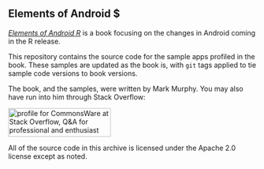 ## Elements of Android $

[*Elements of Android R*](https://commonsware.com/R/)
is a book focusing on the changes in Android coming in the R release.

This repository contains the source code for the sample apps profiled in the book. These 
samples are updated as the book is, with `git` tags applied to tie sample code versions to book
versions.

The book, and the samples, were written by Mark Murphy. You may also have run into him through
Stack Overflow:

<a href="https://stackoverflow.com/users/115145/commonsware">
<img src="https://stackoverflow.com/users/flair/115145.png" width="208" height="58" alt="profile for CommonsWare at Stack Overflow, Q&amp;A for professional and enthusiast programmers" title="profile for CommonsWare at Stack Overflow, Q&amp;A for professional and enthusiast programmers">
</a>

All of the source code in this archive is licensed under the
Apache 2.0 license except as noted.
